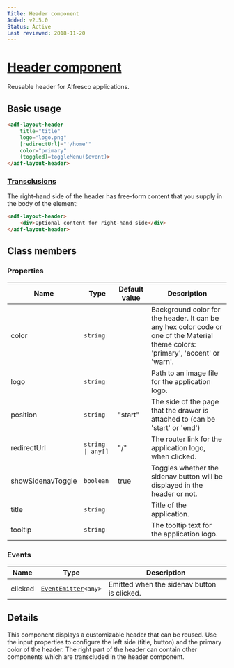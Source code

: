 ```yaml
---
Title: Header component
Added: v2.5.0
Status: Active
Last reviewed: 2018-11-20
---
```


# [Header component](../../../lib/core/layout/components/header/header.component.ts "Defined in header.component.ts")

Reusable header for Alfresco applications.

## Basic usage

```html
<adf-layout-header 
    title="title" 
    logo="logo.png" 
    [redirectUrl]="'/home'"
    color="primary"
    (toggled)=toggleMenu($event)>
</adf-layout-header>
```

### [Transclusions](../../user-guide/transclusion.md)

The right-hand side of the header has free-form content that you supply in the
body of the element:

```html
<adf-layout-header>
    <div>Optional content for right-hand side</div>
</adf-layout-header>
```

## Class members

### Properties

| Name | Type | Default value | Description |
| ---- | ---- | ------------- | ----------- |
| color | `string` |  | Background color for the header. It can be any hex color code or one of the Material theme colors: 'primary', 'accent' or 'warn'. |
| logo | `string` |  | Path to an image file for the application logo. |
| position | `string` | "start" | The side of the page that the drawer is attached to (can be 'start' or 'end') |
| redirectUrl | `string \| any[]` | "/" | The router link for the application logo, when clicked. |
| showSidenavToggle | `boolean` | true | Toggles whether the sidenav button will be displayed in the header or not. |
| title | `string` |  | Title of the application. |
| tooltip | `string` |  | The tooltip text for the application logo. |

### Events

| Name | Type | Description |
| ---- | ---- | ----------- |
| clicked | [`EventEmitter`](https://angular.io/api/core/EventEmitter)`<any>` | Emitted when the sidenav button is clicked. |

## Details

This component displays a customizable header that can be reused. Use the input properties to
configure the left side (title, button) and the primary color of the header. The right part of the
header can contain other components which are transcluded in the header component. 
